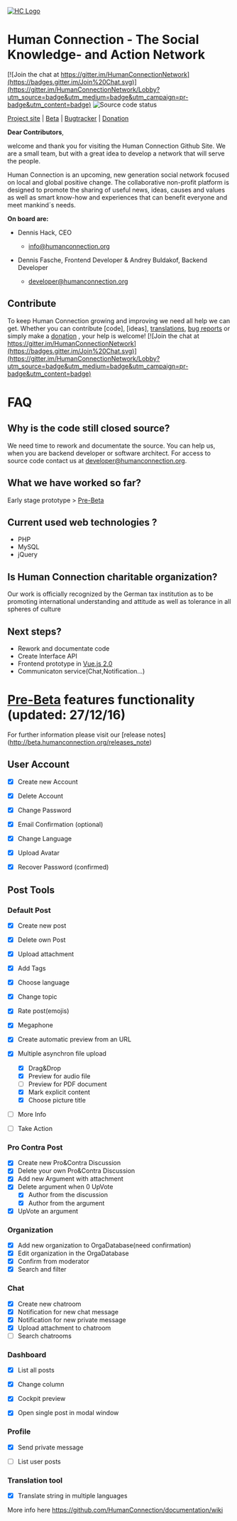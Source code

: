 [![HC Logo](http://test2.human-connection.org/images/hc_logo_with_subline.svg)](http://start.humanconnection.org/)
# Human Connection - The Social Knowledge- and Action Network
[![Join the chat at https://gitter.im/HumanConnectionNetwork](https://badges.gitter.im/Join%20Chat.svg)](https://gitter.im/HumanConnectionNetwork/Lobby?utm_source=badge&utm_medium=badge&utm_campaign=pr-badge&utm_content=badge)
![Source code status](https://img.shields.io/badge/source-closed-red.svg)

[Project site](http://start.humanconnection.org/) |
[Beta](http://beta.humanconnection.org/) |
[Bugtracker](http://beta.humanconnection.org/tools/bugs_tracker) |
[Donation](http://start.humanconnection.org/donate/)

__Dear Contributors__,

welcome and thank you for visiting the Human Connection Github Site. 
We are a small team, but with a great idea to develop a network that will serve the people.

Human Connection is an upcoming, new generation social network focused on local and global positive change. The collaborative non-profit platform is designed to promote the sharing of useful news, ideas, causes and values as well as smart know-how and experiences that can benefit everyone and meet mankind´s needs.

__On board are:__

- Dennis Hack, CEO
  - [info@humanconnection.org](mailto:info@humanconnection.org)

- Dennis Fasche, Frontend Developer & Andrey Buldakof, Backend Developer
  - [developer@humanconnection.org](mailto:developer@humanconnection.org)
  
## Contribute

To keep Human Connection growing and improving we need all help we can get. Whether you can contribute [code], [ideas], [translations](http://beta.humanconnection.org/tools/translation), [bug reports](http://beta.humanconnection.org/tools/bugs_tracker) or simply make a [donation](http://start.humanconnection.org/donate/)
, your help is welcome!
[![Join the chat at https://gitter.im/HumanConnectionNetwork](https://badges.gitter.im/Join%20Chat.svg)](https://gitter.im/HumanConnectionNetwork/Lobby?utm_source=badge&utm_medium=badge&utm_campaign=pr-badge&utm_content=badge)

# FAQ

## Why is the code still closed source?

We need time to rework and documentate the source. You can help us, when you are backend developer or software architect. For access to source code contact us at [developer@humanconnection.org](mailto:developer@humanconnection.org).

## What we have worked so far?

Early stage prototype > [Pre-Beta](http://beta.humanconnection.org/)

## Current used web technologies ?
- PHP
- MySQL
- jQuery

## Is Human Connection charitable organization?

Our work is officially recognized by the German tax institution as to be promoting international understanding and attitude as well as tolerance in all spheres of culture

## Next steps?

- Rework and documentate code
- Create Interface API
- Frontend prototype in [Vue.js 2.0](https://vuejs.org/)
- Communicaton service(Chat,Notification...)

# [Pre-Beta](http://beta.humanconnection.org/) features functionality (updated: 27/12/16)
For further information please visit our [release notes] (http://beta.humanconnection.org/releases_note)
## User Account
- [x] Create new Account
- [x] Delete Account
- [x] Change Password
- [x] Email Confirmation (optional)
- [x] Change Language
- [x] Upload Avatar
- [x] Recover Password (confirmed)


## Post Tools

### Default Post
- [x] Create new post
- [x] Delete own Post
- [x] Upload attachment
- [x] Add Tags
- [x] Choose language
- [x] Change topic
- [x] Rate post(emojis)
- [x] Megaphone
- [x] Create automatic preview from an URL
- [x] Multiple asynchron file upload
  - [x] Drag&Drop
  - [x] Preview for audio file
  - [ ] Preview for PDF document
  - [x] Mark explicit content
  - [x] Choose picture title
- [ ] More Info
- [ ] Take Action



### Pro Contra Post
- [x] Create new Pro&Contra Discussion
- [x] Delete your own Pro&Contra Discussion
- [x] Add new Argument with attachment
- [x] Delete argument when 0 UpVote
  - [x] Author from the discussion
  - [x] Author from the argument
- [x] UpVote an argument

### Organization
- [x] Add new organization to OrgaDatabase(need confirmation)
- [x] Edit organization in the OrgaDatabase
- [x] Confirm from moderator
- [x] Search and filter

### Chat
- [x] Create new chatroom
- [x] Notification for new chat message
- [x] Notification for new private message
- [x] Upload attachment to chatroom
- [ ] Search chatrooms

### Dashboard
- [x] List all posts
- [x] Change column
- [x] Cockpit preview
- [x] Open single post in modal window


### Profile
- [x] Send private message
- [ ] List user posts 


### Translation tool
- [x] Translate string in multiple languages

More info here
<https://github.com/HumanConnection/documentation/wiki>
